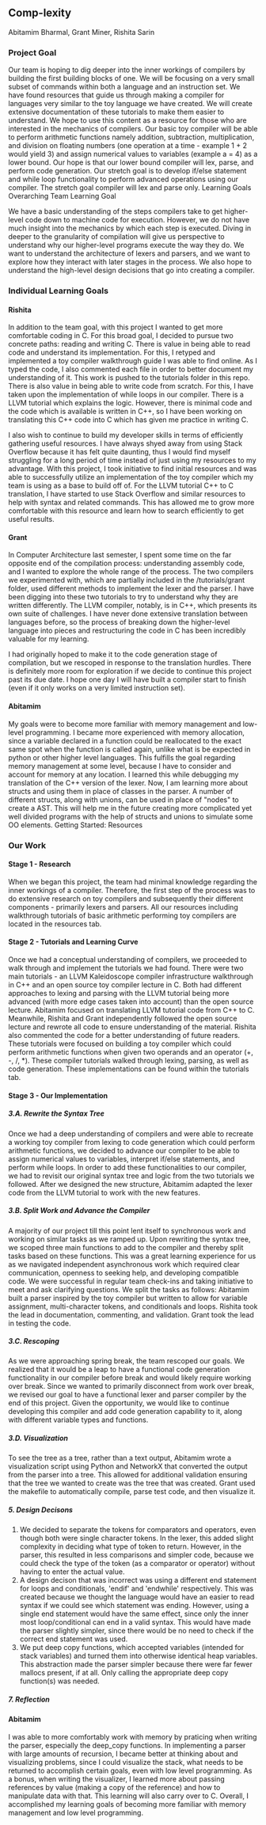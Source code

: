 ## Comp-lexity

Abitamim Bharmal, Grant Miner, Rishita Sarin
### Project Goal

Our team is hoping to dig deeper into the inner workings of compilers by building the first building blocks of one. We will be focusing on a very small subset of commands within both a language and an instruction set. We have found resources that guide us through making a compiler for languages very similar to the toy language we have created. We will create extensive documentation of these tutorials to make them easier to understand. We hope to use this content as a resource for those who are interested in the mechanics of compilers. Our basic toy compiler will be able to perform arithmetic functions namely addition, subtraction, multiplication, and division on floating numbers (one operation at a time - example 1 + 2 would yield 3) and assign numerical values to variables (example a = 4) as a lower bound. Our hope is that our lower bound compiler will lex, parse, and perform code generation. Our stretch goal is to develop if/else statement and while loop functionality to perform advanced operations using our compiler. The stretch goal compiler will lex and parse only.
Learning Goals
Overarching Team Learning Goal

We have a basic understanding of the steps compilers take to get higher-level code down to machine code for execution. However, we do not have much insight into the mechanics by which each step is executed. Diving in deeper to the granularity of compilation will give us perspective to understand why our higher-level programs execute the way they do. We want to understand the architecture of lexers and parsers, and we want to explore how they interact with later stages in the process. We also hope to understand the high-level design decisions that go into creating a compiler.

### Individual Learning Goals

#### Rishita

In addition to the team goal, with this project I wanted to get more comfortable coding in C. For this broad goal, I decided to pursue two concrete paths: reading and writing C. There is value in being able to read code and understand its implementation. For this, I retyped and implemented a toy compiler walkthrough guide I was able to find online. As I typed the code, I also commented each file in order to better document my understanding of it. This work is pushed to the tutorials folder in this repo. There is also value in being able to write code from scratch. For this, I have taken upon the implementation of while loops in our compiler. There is a LLVM tutorial which explains the logic. However, there is minimal code and the code which is available is written in C++, so I have been working on translating this C++ code into C which has given me practice in writing C.

I also wish to continue to build my developer skills in terms of efficiently gathering useful resources. I have always shyed away from using Stack Overflow because it has felt quite daunting, thus I would find myself struggling for a long period of time instead of just using my resources to my advantage. With this project, I took initiative to find initial resources and was able to successfully utilize an implementation of the toy compiler which my team is using as a base to build off of. For the LLVM tutorial C++ to C translation, I have started to use Stack Overflow and similar resources to help with syntax and related commands. This has allowed me to grow more comfortable with this resource and learn how to search efficiently to get useful results.

#### Grant

In Computer Architecture last semester, I spent some time on the far opposite end of the compilation process: understanding assembly code, and I wanted to explore the whole range of the process. The two compilers we experimented with, which are partially included in the /tutorials/grant folder, used different methods to implement the lexer and the parser. I have been digging into these two tutorials to try to understand why they are written differently. The LLVM compiler, notably, is in C++, which presents its own suite of challenges. I have never done extensive translation between languages before, so the process of breaking down the higher-level language into pieces and restructuring the code in C has been incredibly valuable for my learning.

I had originally hoped to make it to the code generation stage of compilation, but we rescoped in response to the translation hurdles. There is definitely more room for exploration if we decide to continue this project past its due date. I hope one day I will have built a compiler start to finish (even if it only works on a very limited instruction set).

#### Abitamim

My goals were to become more familiar with memory management and low-level programming. I became more experienced with memory allocation, since a variable declared in a function could be reallocated to the exact same spot when the function is called again, unlike what is be expected in python or other higher level languages. This fulfills the goal regarding memory management at some level, because I have to consider and account for memory at any location. I learned this while debugging my translation of the C++ version of the lexer.
Now, I am learning more about structs and using them in place of classes in the parser. A number of different structs, along with unions, can be used in place of "nodes" to create a AST. This will help me in the future creating more complicated yet well divided programs with the help of structs and unions to simulate some OO elements.
Getting Started: Resources

### Our Work

#### Stage 1 - Research

When we began this project, the team had minimal knowledge regarding the inner workings of a compiler. Therefore, the first step of the process was to do extensive research on toy compilers and subsequently their different components - primarily lexers and parsers. All our resources including walkthrough tutorials of basic arithmetic performing toy compilers are located in the resources tab. 

#### Stage 2 - Tutorials and Learning Curve

Once we had a conceptual understanding of compilers, we proceeded to walk through and implement the tutorials we had found. There were two main tutorials - an LLVM Kaleidoscope compiler infrastructure walkthrough in C++ and an open source toy compiler lecture in C. Both had different approaches to lexing and parsing with the LLVM tutorial being more advanced (with more edge cases taken into account) than the open source lecture. Abitamim focused on translating LLVM tutorial code from C++ to C. Meanwhile, Rishita and Grant independently followed the open source lecture and rewrote all code to ensure understanding of the material. Rishita also commented the code for a better understanding of future readers. These tutorials were focused on building a toy compiler which could perform arithmetic functions when given two operands and an operator (+,  -,  /,  *). These compiler tutorials walked through lexing, parsing, as well as code generation. These implementations can be found within the tutorials tab. 

#### Stage 3 - Our Implementation 

##### 3.A. Rewrite the Syntax Tree
Once we had a deep understanding of compilers and were able to recreate a
working toy compiler from lexing to code generation which could perform
arithmetic functions, we decided to advance our compiler to be able to assign
numerical values to variables, interpret if/else statements, and perform while
loops. In order to add these functionalities to our compiler, we had to revisit
our original syntax tree and logic from the two tutorials we followed. After we
designed the new structure, Abitamim adapted the lexer code from the LLVM
tutorial to work with the new features.

##### 3.B. Split Work and Advance the Compiler
A majority of our project till this point lent itself to synchronous work and working on similar tasks as we ramped up. Upon rewriting the syntax tree, we scoped three main functions to add to the compiler and thereby split tasks based on these functions. This was a great learning experience for us as we navigated independent asynchronous work which required clear communication, openness to seeking help, and developing compatible code. We were successful in regular team check-ins and taking initiative to meet and ask clarifying questions. 
We split the tasks as follows: 
Abitamim built a parser inspired by the toy compiler but written to allow for
variable assignment, multi-character tokens, and conditionals and loops. Rishita
took the lead in documentation, commenting, and validation. Grant took the lead
in testing the code.

##### 3.C. Rescoping
As we were approaching spring break, the team rescoped our goals. We realized
that it would be a leap to have a functional code generation functionality in
our compiler before break and would likely require working over break. Since we
wanted to primarily disconnect from work over break, we revised our goal to have
a functional lexer and parser compiler by the end of this project. Given the
opportunity, we would like to continue developing this compiler and add code
generation capability to it, along with different variable types and functions.

##### 3.D. Visualization
To see the tree as a tree, rather than a text output, Abitamim wrote a
visualization script using Python and NetworkX that converted the output from
the parser into a tree. This allowed for additional validation ensuring that the
tree we wanted to create was the tree that was created. Grant used the makefile
to automatically compile, parse test code, and then visualize it.

##### 5. Design Decisons
1. We decided to separate the tokens for comparators and operators, even though
   both were single character tokens. In the lexer, this added slight complexity
   in deciding what type of token to return. However, in the parser, this
   resulted in less comparisons and simpler code, because we could check the
   type of the token (as a comparator or operator) without having to enter the
   actual value.
2. A design decison that was incorrect was using a different end statement for
   loops and conditionals, 'endif' and 'endwhile' respectively. This was created because we thought the language
   would have an easier to read syntax if we could see which statement was
   ending. However, using a single end statement would have the same effect,
   since only the inner most loop/conditional can end in a valid syntax. This
   would have made the parser slightly simpler, since there would be no need to
   check if the correct end statement was used.
3. We put deep copy functions, which accepted variables (intended for stack
   variables) and turned them into otherwise identical heap variables. This
   abstraction made the parser simpler because there were far fewer mallocs
   present, if at all. Only calling the appropriate deep copy function(s) was
   needed.

##### 7. Reflection

#### Abitamim
I was able to more comfortably work with memory by praticing when writing the
parser, especially the deep_copy functions. In implementing a parser with large
amounts of recursion, I became better at thinking about and visualizing
problems, since I could visualize the stack, what needs to be returned to
accomplish certain goals, even with low level programming. As a bonus, when
writing the visualizer, I learned more about passing references by value (making
a copy of the reference) and how to manipulate data with that. This learning
will also carry over to C. Overall, I accomplished my learning goals of becoming
more familiar with memory management and low level programming.


